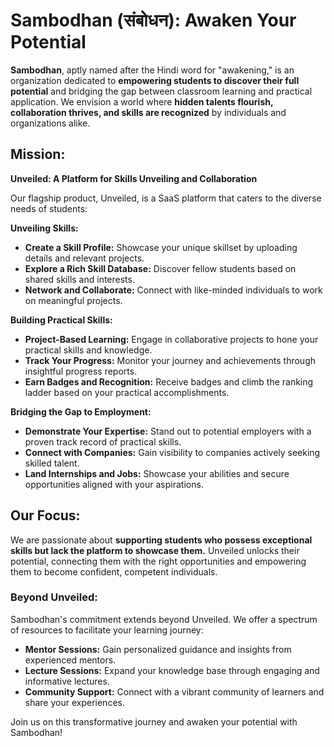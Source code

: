 # Sambodhan (संबोधन): Awaken Your Potential
**Sambodhan**, aptly named after the Hindi word for "awakening," is an organization dedicated to **empowering students to discover their full potential** and bridging the gap between classroom learning and practical application. We envision a world where **hidden talents flourish, collaboration thrives, and skills are recognized** by individuals and organizations alike.

## **Mission:**

**Unveiled: A Platform for Skills Unveiling and Collaboration**

Our flagship product, Unveiled, is a SaaS platform that caters to the diverse needs of students:

**Unveiling Skills:**

* **Create a Skill Profile:** Showcase your unique skillset by uploading details and relevant projects.
* **Explore a Rich Skill Database:** Discover fellow students based on shared skills and interests.
* **Network and Collaborate:** Connect with like-minded individuals to work on meaningful projects.

**Building Practical Skills:**

* **Project-Based Learning:** Engage in collaborative projects to hone your practical skills and knowledge.
* **Track Your Progress:** Monitor your journey and achievements through insightful progress reports.
* **Earn Badges and Recognition:** Receive badges and climb the ranking ladder based on your practical accomplishments.

**Bridging the Gap to Employment:**

* **Demonstrate Your Expertise:** Stand out to potential employers with a proven track record of practical skills.
* **Connect with Companies:** Gain visibility to companies actively seeking skilled talent.
* **Land Internships and Jobs:** Showcase your abilities and secure opportunities aligned with your aspirations.

## **Our Focus:**

We are passionate about **supporting students who possess exceptional skills but lack the platform to showcase them.** Unveiled unlocks their potential, connecting them with the right opportunities and empowering them to become confident, competent individuals.

### **Beyond Unveiled:**

Sambodhan's commitment extends beyond Unveiled. We offer a spectrum of resources to facilitate your learning journey:

* **Mentor Sessions:** Gain personalized guidance and insights from experienced mentors.
* **Lecture Sessions:** Expand your knowledge base through engaging and informative lectures.
* **Community Support:** Connect with a vibrant community of learners and share your experiences.

Join us on this transformative journey and awaken your potential with Sambodhan!
